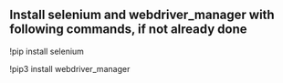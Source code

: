 ## Install selenium and webdriver_manager with following commands, if not already done

!pip install selenium

!pip3 install webdriver_manager


